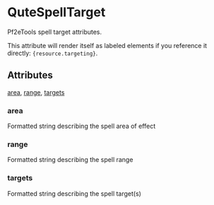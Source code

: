 # QuteSpellTarget

Pf2eTools spell target attributes.

This attribute will render itself as labeled elements if you reference it directly: `{resource.targeting}`.

## Attributes

[area](#area), [range](#range), [targets](#targets)


### area

Formatted string describing the spell area of effect

### range

Formatted string describing the spell range

### targets

Formatted string describing the spell target(s)
